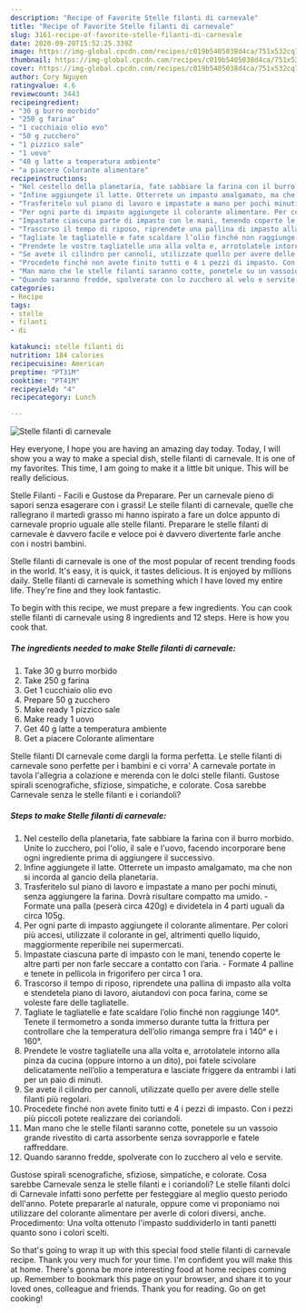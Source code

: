 ```yaml
---
description: "Recipe of Favorite Stelle filanti di carnevale"
title: "Recipe of Favorite Stelle filanti di carnevale"
slug: 3161-recipe-of-favorite-stelle-filanti-di-carnevale
date: 2020-09-20T15:52:25.339Z
image: https://img-global.cpcdn.com/recipes/c019b5405038d4ca/751x532cq70/stelle-filanti-di-carnevale-recipe-main-photo.jpg
thumbnail: https://img-global.cpcdn.com/recipes/c019b5405038d4ca/751x532cq70/stelle-filanti-di-carnevale-recipe-main-photo.jpg
cover: https://img-global.cpcdn.com/recipes/c019b5405038d4ca/751x532cq70/stelle-filanti-di-carnevale-recipe-main-photo.jpg
author: Cory Nguyen
ratingvalue: 4.6
reviewcount: 3443
recipeingredient:
- "30 g burro morbido"
- "250 g farina"
- "1 cucchiaio olio evo"
- "50 g zucchero"
- "1 pizzico sale"
- "1 uovo"
- "40 g latte a temperatura ambiente"
- "a piacere Colorante alimentare"
recipeinstructions:
- "Nel cestello della planetaria, fate sabbiare la farina con il burro morbido. Unite lo zucchero, poi l&#39;olio, il sale e l&#39;uovo, facendo incorporare bene ogni ingrediente prima di aggiungere il successivo."
- "Infine aggiungete il latte. Otterrete un impasto amalgamato, ma che non si incorda al gancio della planetaria."
- "Trasferitelo sul piano di lavoro e impastate a mano per pochi minuti, senza aggiungere la farina. Dovrà risultare compatto ma umido. Formate una palla (peserà circa 420g) e dividetela in 4 parti uguali da circa 105g."
- "Per ogni parte di impasto aggiungete il colorante alimentare. Per colori più accesi, utilizzate il colorante in gel, altrimenti quello liquido, maggiormente reperibile nei supermercati."
- "Impastate ciascuna parte di impasto con le mani, tenendo coperte le altre parti per non farle seccare a contatto con l’aria. Formate 4 palline e tenete in pellicola in frigorifero per circa 1 ora."
- "Trascorso il tempo di riposo, riprendete una pallina di impasto alla volta e stendetela piano di lavoro, aiutandovi con poca farina, come se voleste fare delle tagliatelle."
- "Tagliate le tagliatelle e fate scaldare l’olio finché non raggiunge 140°. Tenete il termometro a sonda immerso durante tutta la frittura per controllare che la temperatura dell’olio rimanga sempre fra i 140° e i 160°."
- "Prendete le vostre tagliatelle una alla volta e, arrotolatele intorno alla pinza da cucina (oppure intorno a un dito), poi fatele scivolare delicatamente nell’olio a temperatura e lasciate friggere da entrambi i lati per un paio di minuti."
- "Se avete il cilindro per cannoli, utilizzate quello per avere delle stelle filanti più regolari."
- "Procedete finché non avete finito tutti e 4 i pezzi di impasto. Con i pezzi più piccoli potete realizzare dei coriandoli."
- "Man mano che le stelle filanti saranno cotte, ponetele su un vassoio grande rivestito di carta assorbente senza sovrapporle e fatele raffreddare."
- "Quando saranno fredde, spolverate con lo zucchero al velo e servite."
categories:
- Recipe
tags:
- stelle
- filanti
- di

katakunci: stelle filanti di 
nutrition: 184 calories
recipecuisine: American
preptime: "PT31M"
cooktime: "PT41M"
recipeyield: "4"
recipecategory: Lunch

---
```



![Stelle filanti di carnevale](https://img-global.cpcdn.com/recipes/c019b5405038d4ca/751x532cq70/stelle-filanti-di-carnevale-recipe-main-photo.jpg)

Hey everyone, I hope you are having an amazing day today. Today, I will show you a way to make a special dish, stelle filanti di carnevale. It is one of my favorites. This time, I am going to make it a little bit unique. This will be really delicious.

Stelle Filanti - Facili e Gustose da Preparare. Per un carnevale pieno di sapori senza esagerare con i grassi! Le stelle filanti di carnevale, quelle che rallegrano il martedì grasso mi hanno ispirato a fare un dolce appunto di carnevale proprio uguale alle stelle filanti. Preparare le stelle filanti di carnevale è davvero facile e veloce poi è davvero divertente farle anche con i nostri bambini.

Stelle filanti di carnevale is one of the most popular of recent trending foods in the world. It's easy, it is quick, it tastes delicious. It is enjoyed by millions daily. Stelle filanti di carnevale is something which I have loved my entire life. They're fine and they look fantastic.


To begin with this recipe, we must prepare a few ingredients. You can cook stelle filanti di carnevale using 8 ingredients and 12 steps. Here is how you cook that.

<!--inarticleads1-->

##### The ingredients needed to make Stelle filanti di carnevale:

1. Take 30 g burro morbido
1. Take 250 g farina
1. Get 1 cucchiaio olio evo
1. Prepare 50 g zucchero
1. Make ready 1 pizzico sale
1. Make ready 1 uovo
1. Get 40 g latte a temperatura ambiente
1. Get a piacere Colorante alimentare


Stelle filanti DI carnevale come dargli la forma perfetta. Le stelle filanti di carnevale sono perfette per i bambini e ci vorra&#39; A carnevale portate in tavola l&#39;allegria a colazione e merenda con le dolci stelle filanti. Gustose spirali scenografiche, sfiziose, simpatiche, e colorate. Cosa sarebbe Carnevale senza le stelle filanti e i coriandoli? 

<!--inarticleads2-->

##### Steps to make Stelle filanti di carnevale:

1. Nel cestello della planetaria, fate sabbiare la farina con il burro morbido. Unite lo zucchero, poi l&#39;olio, il sale e l&#39;uovo, facendo incorporare bene ogni ingrediente prima di aggiungere il successivo.
1. Infine aggiungete il latte. Otterrete un impasto amalgamato, ma che non si incorda al gancio della planetaria.
1. Trasferitelo sul piano di lavoro e impastate a mano per pochi minuti, senza aggiungere la farina. Dovrà risultare compatto ma umido. - Formate una palla (peserà circa 420g) e dividetela in 4 parti uguali da circa 105g.
1. Per ogni parte di impasto aggiungete il colorante alimentare. Per colori più accesi, utilizzate il colorante in gel, altrimenti quello liquido, maggiormente reperibile nei supermercati.
1. Impastate ciascuna parte di impasto con le mani, tenendo coperte le altre parti per non farle seccare a contatto con l’aria. - Formate 4 palline e tenete in pellicola in frigorifero per circa 1 ora.
1. Trascorso il tempo di riposo, riprendete una pallina di impasto alla volta e stendetela piano di lavoro, aiutandovi con poca farina, come se voleste fare delle tagliatelle.
1. Tagliate le tagliatelle e fate scaldare l’olio finché non raggiunge 140°. Tenete il termometro a sonda immerso durante tutta la frittura per controllare che la temperatura dell’olio rimanga sempre fra i 140° e i 160°.
1. Prendete le vostre tagliatelle una alla volta e, arrotolatele intorno alla pinza da cucina (oppure intorno a un dito), poi fatele scivolare delicatamente nell’olio a temperatura e lasciate friggere da entrambi i lati per un paio di minuti.
1. Se avete il cilindro per cannoli, utilizzate quello per avere delle stelle filanti più regolari.
1. Procedete finché non avete finito tutti e 4 i pezzi di impasto. Con i pezzi più piccoli potete realizzare dei coriandoli.
1. Man mano che le stelle filanti saranno cotte, ponetele su un vassoio grande rivestito di carta assorbente senza sovrapporle e fatele raffreddare.
1. Quando saranno fredde, spolverate con lo zucchero al velo e servite.


Gustose spirali scenografiche, sfiziose, simpatiche, e colorate. Cosa sarebbe Carnevale senza le stelle filanti e i coriandoli? Le stelle filanti dolci di Carnevale infatti sono perfette per festeggiare al meglio questo periodo dell&#39;anno. Potete prepararle al naturale, oppure come vi proponiamo noi utilizzare del colorante alimentare per averle di colori diversi, anche. Procedimento: Una volta ottenuto l&#39;impasto suddividerlo in tanti panetti quanto sono i colori scelti. 

So that's going to wrap it up with this special food stelle filanti di carnevale recipe. Thank you very much for your time. I'm confident you will make this at home. There's gonna be more interesting food at home recipes coming up. Remember to bookmark this page on your browser, and share it to your loved ones, colleague and friends. Thank you for reading. Go on get cooking!
